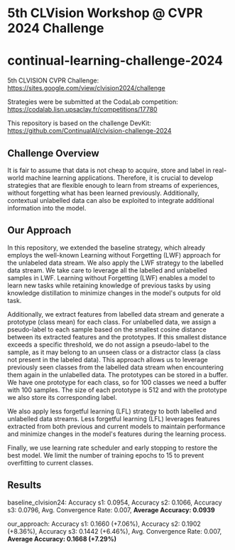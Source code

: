 # 5th CLVision Workshop @ CVPR 2024 Challenge
# continual-learning-challenge-2024

5th CLVISION CVPR Challenge: https://sites.google.com/view/clvision2024/challenge

Strategies were be submitted at the CodaLab competition: https://codalab.lisn.upsaclay.fr/competitions/17780

This repository is based on the challenge DevKit: https://github.com/ContinualAI/clvision-challenge-2024

## Challenge Overview
It is fair to assume that data is not cheap to acquire, store and label in real-world machine learning applications. Therefore, it is crucial to develop strategies that are flexible enough to learn from streams of experiences, without forgetting what has been learned previously. Additionally, contextual unlabelled data can also be exploited to integrate additional information into the model.

## Our Approach
In this repository, we extended the baseline strategy, which already employs the well-known Learning without Forgetting (LWF) approach for the unlabeled data stream. We also apply the LWF strategy to the labelled data stream. We take care to leverage all the labelled and unlabelled samples in LWF.
Learning without Forgetting (LWF) enables a model to learn new tasks while retaining knowledge of previous tasks by using knowledge distillation to minimize changes in the model's outputs for old task.

Additionally, we extract features from labelled data stream and generate a prototype (class mean) for each class. For unlabelled data, we assign a pseudo-label to each sample based on the smallest cosine distance between its extracted features and the prototypes. If this smallest distance exceeds a specific threshold, we do not assign a pseudo-label to the sample, as it may belong to an unseen class or a distractor class (a class not present in the labeled data). This approach allows us to leverage previously seen classes from the labelled data stream when encountering them again in the unlabelled data. The prototypes can be stored in a buffer. We have one prototype for each class, so for 100 classes we need a buffer with 100 samples. The size of each prototype is 512 and with the prototype we also store its corresponding label.

We also apply less forgetful learning (LFL) strategy to both labelled and unlabelled data streams.
Less forgetful learning (LFL) leverages features extracted from both previous and current models to maintain performance and minimize changes in the model's features during the learning process.

Finally, we use learning rate scheduler and early stopping to restore the best model. We limit the number of training epochs to 15 to prevent overfitting to current classes.

## Results
baseline_clvision24: 
Accuracy s1: 0.0954, 
Accuracy s2: 0.1066, 
Accuracy s3: 0.0796, 
Avg. Convergence Rate: 0.007, 
**Average Accuracy: 0.0939**
	    	                	             	             
our_approach: 
Accuracy s1: 0.1660 (+7.06%), 
Accuracy s2: 0.1902 (+8.36%), 
Accuracy s3: 0.1442 (+6.46%), 
Avg. Convergence Rate: 0.007, 
**Average Accuracy: 0.1668 (+7.29%)**

